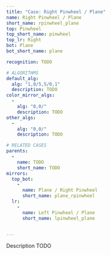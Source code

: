```yaml
---
title: "Case: Right Pinwheel / Plane"
name: Right Pinwheel / Plane
short_name: rpinwheel_plane
top: Pinwheel
top_short_name: pinwheel
top_lr: Right
bot: Plane
bot_short_name: plane

recognition: TODO

# ALGORITHMS
default_alg:
  alg: "1,0/5,5/0,1"
  description: TODO
color_mirror_algs:
  -
    alg: "0,0/"
    description: TODO
other_algs:
  -
    alg: "0,0/"
    description: TODO

# RELATED CASES
parents:
  -
    name: TODO
    short_name: TODO
mirrors:
  top_bot:
    -
      name: Plane / Right Pinwheel
      short_name: plane_rpinwheel
  lr:
    -
      name: Left Pinwheel / Plane
      short_name: lpinwheel_plane


---
```


Description TODO

